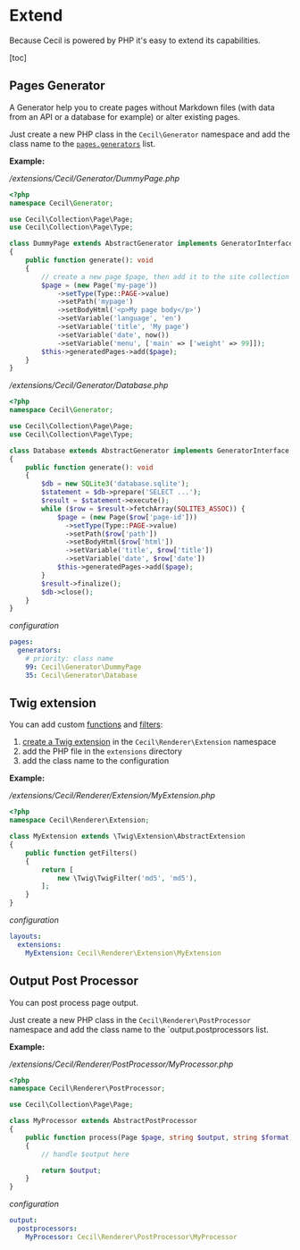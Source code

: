 <!--
description: "Extend Cecil."
date: 2023-04-17
updated: 2024-12-30
-->
# Extend

Because Cecil is powered by PHP it's easy to extend its capabilities.

[toc]

## Pages Generator

A Generator help you to create pages without Markdown files (with data from an API or a database for example) or alter existing pages.

Just create a new PHP class in the `Cecil\Generator` namespace and add the class name to the [`pages.generators`](4-Configuration.md#generators) list.

**Example:**

_/extensions/Cecil/Generator/DummyPage.php_

```php
<?php
namespace Cecil\Generator;

use Cecil\Collection\Page\Page;
use Cecil\Collection\Page\Type;

class DummyPage extends AbstractGenerator implements GeneratorInterface
{
    public function generate(): void
    {
        // create a new page $page, then add it to the site collection
        $page = (new Page('my-page'))
            ->setType(Type::PAGE->value)
            ->setPath('mypage')
            ->setBodyHtml('<p>My page body</p>')
            ->setVariable('language', 'en')
            ->setVariable('title', 'My page')
            ->setVariable('date', now())
            ->setVariable('menu', ['main' => ['weight' => 99]]);
        $this->generatedPages->add($page);
    }
}
```

_/extensions/Cecil/Generator/Database.php_

```php
<?php
namespace Cecil\Generator;

use Cecil\Collection\Page\Page;
use Cecil\Collection\Page\Type;

class Database extends AbstractGenerator implements GeneratorInterface
{
    public function generate(): void
    {
        $db = new SQLite3('database.sqlite');
        $statement = $db->prepare('SELECT ...');
        $result = $statement->execute();
        while ($row = $result->fetchArray(SQLITE3_ASSOC)) {
            $page = (new Page($row['page-id']))
              ->setType(Type::PAGE->value)
              ->setPath($row['path'])
              ->setBodyHtml($row['html'])
              ->setVariable('title', $row['title'])
              ->setVariable('date', $row['date'])
            $this->generatedPages->add($page);
        }
        $result->finalize();
        $db->close();
    }
}
```

_configuration_

```yaml
pages:
  generators:
    # priority: class name
    99: Cecil\Generator\DummyPage
    35: Cecil\Generator\Database
```

## Twig extension

You can add custom [functions](3-Templates.md#functions) and [filters](3-Templates.md#filters):

1. [create a Twig extension](https://twig.symfony.com/doc/advanced.html#creating-an-extension) in the `Cecil\Renderer\Extension` namespace
2. add the PHP file in the `extensions` directory
3. add the class name to the configuration

**Example:**

_/extensions/Cecil/Renderer/Extension/MyExtension.php_

```php
<?php
namespace Cecil\Renderer\Extension;

class MyExtension extends \Twig\Extension\AbstractExtension
{
    public function getFilters()
    {
        return [
            new \Twig\TwigFilter('md5', 'md5'),
        ];
    }
}
```

_configuration_

```yaml
layouts:
  extensions:
    MyExtension: Cecil\Renderer\Extension\MyExtension
```

## Output Post Processor

You can post process page output.

Just create a new PHP class in the `Cecil\Renderer\PostProcessor` namespace and add the class name to the `output.postprocessors list.

**Example:**

_/extensions/Cecil/Renderer/PostProcessor/MyProcessor.php_

```php
<?php
namespace Cecil\Renderer\PostProcessor;

use Cecil\Collection\Page\Page;

class MyProcessor extends AbstractPostProcessor
{
    public function process(Page $page, string $output, string $format): string
    {
        // handle $output here

        return $output;
    }
}
```

_configuration_

```yaml
output:
  postprocessors:
    MyProcessor: Cecil\Renderer\PostProcessor\MyProcessor
```
